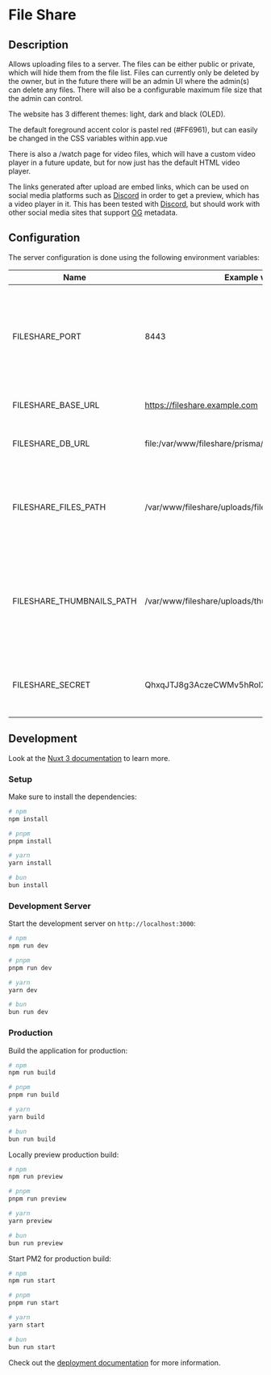 # File Share

## Description

Allows uploading files to a server.
The files can be either public or private,
which will hide them from the file list.
Files can currently only be deleted by the owner,
but in the future there will be an admin UI where the admin(s) can delete any files.
There will also be a configurable maximum file size that the admin can control.

The website has 3 different themes: light, dark and black (OLED).

The default foreground accent color is pastel red (#FF6961),
but can easily be changed in the CSS variables within app.vue

There is also a /watch page for video files,
which will have a custom video player in a future update,
but for now just has the default HTML video player.

The links generated after upload are embed links,
which can be used on social media platforms such as [Discord](https://discord.com/) in order to get a preview,
which has a video player in it. This has been tested with [Discord](https://discord.com/),
but should work with other social media sites that support [OG](https://ogp.me/) metadata.

## Configuration

The server configuration is done using the following environment variables:

| Name                      | Example value                                | Description                                                                               |
| ------------------------- | -------------------------------------------- | ----------------------------------------------------------------------------------------- |
| FILESHARE_PORT            | 8443                                         | The port that the application is hosted on (the reverse proxy should point to this port)  |
| FILESHARE_BASE_URL        | https://fileshare.example.com                | The public URL for the website                                                            |
| FILESHARE_DB_URL          | file:/var/www/fileshare/prisma/fileshare.db  | Absolute file URL to the SQLite file                                                      |
| FILESHARE_FILES_PATH      | /var/www/fileshare/uploads/files             | Absolute file path, which is used as the destination for uploaded files                   |
| FILESHARE_THUMBNAILS_PATH | /var/www/fileshare/uploads/thumbnails        | Absolute file path, which is used as the destination for the thumbnails of uploaded files |
| FILESHARE_SECRET          | QhxqJTJ8g3AczeCWMv5hRoIXpuLvSXb+shzNqlw4xr0= | A long random value that is used to encrypt sessions                                      |

## Development

Look at the [Nuxt 3 documentation](https://nuxt.com/docs/getting-started/introduction) to learn more.

### Setup

Make sure to install the dependencies:

```bash
# npm
npm install

# pnpm
pnpm install

# yarn
yarn install

# bun
bun install
```

### Development Server

Start the development server on `http://localhost:3000`:

```bash
# npm
npm run dev

# pnpm
pnpm run dev

# yarn
yarn dev

# bun
bun run dev
```

### Production

Build the application for production:

```bash
# npm
npm run build

# pnpm
pnpm run build

# yarn
yarn build

# bun
bun run build
```

Locally preview production build:

```bash
# npm
npm run preview

# pnpm
pnpm run preview

# yarn
yarn preview

# bun
bun run preview
```

Start PM2 for production build:

```bash
# npm
npm run start

# pnpm
pnpm run start

# yarn
yarn start

# bun
bun run start
```

Check out the [deployment documentation](https://nuxt.com/docs/getting-started/deployment) for more information.
